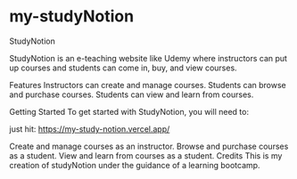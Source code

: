 # my-studyNotion

StudyNotion

StudyNotion is an e-teaching website like Udemy where instructors can put up courses and students can come in, buy, and view courses.

Features
Instructors can create and manage courses.
Students can browse and purchase courses.
Students can view and learn from courses.

Getting Started
To get started with StudyNotion, you will need to:

just hit: https://my-study-notion.vercel.app/

Create and manage courses as an instructor.
Browse and purchase courses as a student.
View and learn from courses as a student.
Credits
This is my creation of studyNotion under the guidance of a learning bootcamp.
